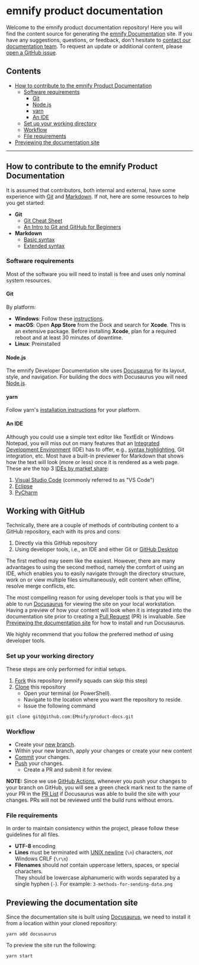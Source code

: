 # emnify product documentation


Welcome to the emnify product documentation repository!
Here you will find the content source for generating the [emnify Documentation](https://emnify.github.io/product-docs/) site.
If you have any suggestions, questions, or feedback, don't hesitate to [contact our documentation team](mailto:docs@emnify.com).
To request an update or additional content, please [open a GitHub issue](https://github.com/emnify/product-docs/issues/new).

## Contents

- [How to contribute to the emnify Product Documentation](#how-to-contribute-to-the-emnify-product-documentation)
    - [Software requirements](#software-requirements)
        - [Git](#git)
        - [Node.js](#nodejs)
        - [yarn](#yarn)
        - [An IDE](#an-ide)
    - [Set up your working directory](#set-up-your-working-directory)
    - [Workflow](#workflow)
    - [File requirements](#file-requirements)
- [Previewing the documentation site](#previewing-the-documentation-site)

---

## How to contribute to the emnify Product Documentation

It is assumed that contributors, both internal and external, have some experience with [Git](https://git-scm.com/) and [Markdown](https://daringfireball.net/projects/markdown/).
If not, here are some resources to help you get started:

- **Git**
  - [Git Cheat Sheet](https://education.github.com/git-cheat-sheet-education.pdf)
  - [An Intro to Git and GitHub for Beginners](https://product.hubspot.com/blog/git-and-github-tutorial-for-beginners)
- **Markdown**
  - [Basic syntax](https://www.markdownguide.org/basic-syntax/)
  - [Extended syntax](https://www.markdownguide.org/extended-syntax/)

### Software requirements

Most of the software you will need to install is free and uses only nominal system resources.

#### Git

By platform:

- **Windows**: Follow these [instructions](https://www.atlassian.com/git/tutorials/install-git#windows).
- **macOS**:
Open **App Store** from the Dock and search for **Xcode**.
This is an extensive package.
Before installing **Xcode**, plan for a required reboot and at least 30 minutes of downtime.
- **Linux**: Preinstalled

#### Node.js

The emnify Developer Documentation site uses [Docusaurus](https://docusaurus.io/showcase?tags=meta) for its layout, style, and navigation.
For building the docs with Docusaurus you will need [Node.js](https://nodejs.org/en/about/).

#### yarn

Follow yarn's [installation instructions](https://classic.yarnpkg.com/en/docs/install) for your platform.

#### An IDE

Although you could use a simple text editor like TextEdit or Windows Notepad, you will miss out on many features that an [Integrated Development Environment](https://www.codecademy.com/article/what-is-an-ide) (IDE) has to offer, e.g., [syntax highlighting](https://code.visualstudio.com/api/language-extensions/syntax-highlight-guide), Git integration, etc.
Most have a built-in previewer for Markdown that shows how the text will look (more or less) once it is rendered as a web page.
These are the top 3 [IDEs by market share](https://pypl.github.io/IDE.html):

1. [Visual Studio Code](https://code.visualstudio.com/) (commonly referred to as "VS Code")
1. [Eclipse](https://www.eclipse.org/downloads/)
1. [PyCharm](https://www.jetbrains.com/pycharm/)

## Working with GitHub

Technically, there are a couple of methods of contributing content to a GitHub repository, each with its pros and cons:

1. Directly via this GitHub repository
1. Using developer tools, i.e., an IDE and either Git or [GitHub Desktop](https://help.github.com/en/desktop)

The first method may seem like the easiest.
However, there are many advantages to using the second method, namely the comfort of using an IDE, which enables you to easily navigate through the directory structure, work on or view multiple files simultaneously, edit content when offline, resolve merge conflicts, etc.

The most compelling reason for using developer tools is that you will be able to run [Docusaurus](https://docusaurus.io/) for viewing the site on your local workstation.
Having a preview of how your content will look when it is integrated into the documentation site prior to creating a [Pull Request](https://docs.github.com/en/pull-requests) (PR) is invaluable.
See [Previewing the documentation site](#previewing-the-documentation-site) for how to install and run Docusaurus.

We highly recommend that you follow the preferred method of using developer tools.

### Set up your working directory

These steps are only performed for initial setups.

1. [Fork](https://docs.github.com/github/getting-started-with-github/fork-a-repo) this repository (emnify squads can skip this step)
2. [Clone](https://help.github.com/en/github/creating-cloning-and-archiving-repositories/cloning-a-repository) this repository
    - Open your terminal (or PowerShell).
    - Navigate to the location where you want the repository to reside.
    - Issue the following command
```
git clone git@github.com:EMnify/product-docs.git
```

### Workflow

- Create your [new branch](https://help.github.com/en/desktop/contributing-to-projects/creating-a-branch-for-your-work).
- Within your new branch, apply your changes or create your new content
- [Commit](https://docs.github.com/en/pull-requests/committing-changes-to-your-project) your changes.
- [Push](https://docs.github.com/en/get-started/quickstart/contributing-to-projects#making-and-pushing-changes) your changes.
    - Create a PR and submit it for review.

**NOTE:** Since we use [GitHub Actions](https://github.com/EMnify/product-docs/actions), whenever you push your changes to your branch on GitHub, you will see a green check mark next to the name of your PR in the [PR List](0https://github.com/EMnify/product-docs/pulls) if Docusaurus was able to build the site with your changes.
PRs will not be reviewed until the build runs without errors.

### File requirements

In order to maintain consistency within the project, please follow these guidelines for all files.

- **UTF-8** encoding
- **Lines** must be terminated with [UNIX newline](https://en.wikipedia.org/wiki/Newline#Representation) (`\n`) characters, *not* Windows CRLF (`\r\n`)
- **Filenames** should *not* contain uppercase letters, spaces, or special characters.  
They should be lowercase alphanumeric with words separated by a single hyphen (`-`). For example: `3-methods-for-sending-data.png`


## Previewing the documentation site

Since the documentation site is built using [Docusaurus](https://docusaurus.io/showcase?tags=meta), we need to install it from a location within your cloned repository:

```
yarn add docusaurus
```

To preview the site run the following:

```
yarn start
```